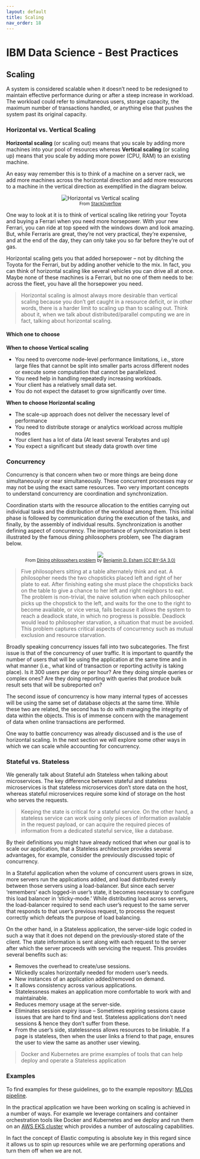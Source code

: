 ```yaml
---
layout: default
title: Scaling
nav_order: 18
---
```

# IBM Data Science - Best Practices

## Scaling

A system is considered scalable when it doesn’t need to be redesigned to maintain effective performance during or after a steep increase in workload. The workload could refer to simultaneous users, storage capacity, the maximum number of transactions handled, or anything else that pushes the system past its original capacity.

### Horizontal vs. Vertical Scaling

**Horizontal scaling** (or scaling out) means that you scale by adding more machines into your pool of resources whereas **Vertical scaling** (or scaling up) means that you scale by adding more power (CPU, RAM) to an existing machine.

An easy way remember this is to think of a machine on a server rack, we add more machines across the horizontal direction and add more resources to a machine in the vertical direction as exemplified in the diagram below.

<p align="center">
    <img src="https://i.stack.imgur.com/On3tO.png" alt="Horizontal vs Vertical scaling"> <br/>
  <sub>From <a href="https://stackoverflow.com/questions/11707879/difference-between-scaling-horizontally-and-vertically-for-databases">StackOverflow</a></sub>
</p>

One way to look at it is to think of vertical scaling like retiring your Toyota and buying a Ferrari when you need more horsepower. With your new Ferrari, you can ride at top speed with the windows down and look amazing. But, while Ferraris are great, they’re not very practical, they’re expensive, and at the end of the day, they can only take you so far before they’re out of gas.

Horizontal scaling gets you that added horsepower – not by ditching the Toyota for the Ferrari, but by adding another vehicle to the mix. In fact, you can think of horizontal scaling like several vehicles you can drive all at once. Maybe none of these machines is a Ferrari, but no one of them needs to be: across the fleet, you have all the horsepower you need.

> Horizontal scaling is almost always more desirable than vertical scaling because you don’t get caught in a resource deficit, or in other words, there is a harder limit to scaling up than to scaling out. Think about it, when we talk about distributed/parallel computing we are in fact, talking about horizontal scaling.

#### Which one to choose

**When to choose Vertical scaling**

- You need to overcome node-level performance limitations, i.e., store large files that cannot be split into smaller parts across different nodes or execute some computation that cannot be parallelized.
- You need help in handling repeatedly increasing workloads.
- Your client has a relatively small data set.
- You do not expect the dataset to grow significantly over time.

**When to choose Horizontal scaling**

- The scale-up approach does not deliver the necessary level of performance
- You need to distribute storage or analytics workload across multiple nodes
- Your client has a lot of data (At least several Terabytes and up)
- You expect a significant but steady data growth over time

### Concurrency

Concurrency is that concern when two or more things are being done simultaneously or near simultaneously. These concurrent processes may or may not be using the exact same resources. Two very important concepts to understand concurrency are coordination and synchronization.

Coordination starts with the resource allocation to the entities carrying out individual tasks and the distribution of the workload among them. This initial phase is followed by communication during the execution of the tasks, and finally, by the assembly of individual results. Synchronization is another defining aspect of concurrency. The importance of synchronization is best illustrated by the famous dining philosophers problem, see The diagram below.

<p align="center">
    <img src="https://upload.wikimedia.org/wikipedia/commons/thumb/7/7b/An_illustration_of_the_dining_philosophers_problem.png/578px-An_illustration_of_the_dining_philosophers_problem.png"> <br/>
  <sub>From <a href="https://en.wikipedia.org/wiki/Dining_philosophers_problem">Dining philosophers problem</a> by <a href="https://commons.wikimedia.org/wiki/User:Bdesham">Benjamin D. Esham (CC BY-SA 3.0)</a></sub>
</p>

> Five philosophers sitting at a table alternately think and eat. A philosopher needs the two chopsticks placed left and right of her plate to eat. After finishing eating she must place the chopsticks back on the table to give a chance to her left and right neighbors to eat. The problem is non-trivial, the naive solution when each philosopher picks up the chopstick to the left, and waits for the one to the right to become available, or vice versa, fails because it allows the system to reach a deadlock state, in which no progress is possible. Deadlock would lead to philosopher starvation, a situation that must be avoided. This problem captures critical aspects of concurrency such as mutual exclusion and resource starvation.

Broadly speaking concurrency issues fall into two subcategories. The first issue is that of the concurrency of user traffic. It is important to quantify the number of users that will be using the application at the same time and in what manner (i.e., what kind of transaction or reporting activity is taking place). Is it 300 users per day or per hour? Are they doing simple queries or complex ones? Are they doing reporting with queries that produce bulk result sets that will be subreported on?

The second issue of concurrency is how many internal types of accesses will be using the same set of database objects at the same time. While these two are related, the second has to do with managing the integrity of data within the objects. This is of immense concern with the management of data when online transactions are performed.

One way to battle concurrency was already discussed and is the use of horizontal scaling. In the next section we will explore some other ways in which we can scale while accounting for concurrency.

### Stateful vs. Stateless

We generally talk about Stateful adn Stateless when talking about microservices. The key difference between stateful and stateless microservices is that stateless microservices don’t store data on the host, whereas stateful microservices require some kind of storage on the host who serves the requests.

> Keeping the state is critical for a stateful service. On the other hand, a stateless service can work using only pieces of information available in the request payload, or can acquire the required pieces of information from a dedicated stateful service, like a database.

By their definitions you might have already noticed that when our goal is to scale our application, that a Stateless architecture provides several advantages, for example, consider the previously discussed topic of concurrency.

In a Stateful application when the volume of concurrent users grows in size, more servers run the applications added, and load distributed evenly between those servers using a load-balancer. But since each server ‘remembers’ each logged-in user’s state, it becomes necessary to configure this load balancer in ‘sticky-mode.’ While distributing load across servers, the load-balancer required to send each user’s request to the same server that responds to that user’s previous request, to process the request correctly which defeats the purpose of load balancing.

On the other hand, in a Stateless application, the server-side logic coded in such a way that it does not depend on the previously-stored state of the client. The state information is sent along with each request to the server after which the server proceeds with servicing the request. This provides several benefits such as:

- Removes the overhead to create/use sessions.
- Wickedly scales horizontally needed for modern user’s needs.
- New instances of an application added/removed on demand.
- It allows consistency across various applications.
- Statelessness makes an application more comfortable to work with and maintainable.
- Reduces memory usage at the server-side.
- Eliminates session expiry issue – Sometimes expiring sessions cause issues that are hard to find and test. Stateless applications don’t need sessions & hence they don’t suffer from these.
- From the user’s side, statelessness allows resources to be linkable. If a page is stateless, then when the user links a friend to that page, ensures the user to view the same as another user viewing.

> Docker and Kubernetes are prime examples of tools that can help deploy and operate a Stateless application

### Examples

To find examples for these guidelines, go to the example repository: [MLOps pipeline](https://github.ibm.com/datascience-ibm/example-mlops-model-pipeline).

In the practical application we have been working on scaling is achieved in a number of ways. For example we leverage containers and container orchestration tools like Docker and Kubernetes and we deploy and run them on an [AWS EKS cluster](https://aws.amazon.com/eks/) which provides a number of autoscaling capabilities.

In fact the concept of Elastic computing is absolute key in this regard since it allows us to spin up resources while we  are performing operations and turn them off when we are not.
